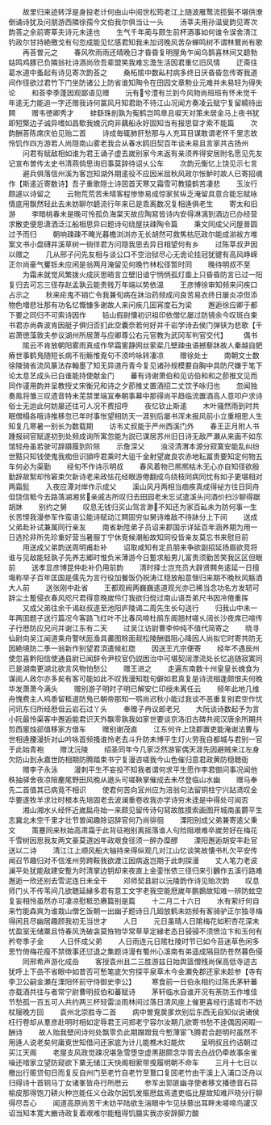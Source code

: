 <!-- { "loadSidebar": true } -->
　　故里归来迹转浮是身投老计何由山中阅世松筠老江上随波雁鹜流揽鬓不堪供潦倒诵诗犹及问朋游西隣徐孺今文伯我尔俱当让一头
　　汤莘夫用孙温叟韵见寄次韵荅之余前寄莘夫诗元未逹也
　　生气千年蔺与颇生前杯酒事如何谁令误舍清江钓政尔甘持絶徼戈有句忽成能见忆感君知我未加诃晚风苦杂蝉鸣树不谓林鸎尚有歌
　　再荅曽元之
　　春风吹雨雨还晴晚日才昏昏复明屋角乍闻乌鹊喜林间又聼勃姑鸣鸡豚已负隣翁社诗酒尚欣吾辈盟笑我难忘澹生活因君重忆旧风情
　　迂斋往葛水道中蚤起有诗见寄次韵荅之
　　桑柘隂中数畆村病多终日厌昏昏忽传寄我道间作径欲过君竹下门坐防诸公上防省谁知陶令在田园文章勲业元难并未易轻为得失论
　　和荅李季蓬因观鄙语见赠
　　沅有兮澧有兰到今风物尚班班有怀未觉千年逺无力能追一字还赠我诗何冨风月知君助不待江山况闻方奏凌云赋宁复留繻待出闗
　　赠韦徳卿秀才
　　蚌繇珠剖孰为寃鹤岂鸣臯且唳天对策未居金马上夜书犹即短檠边子诚异嗜如昌歜我媿沉疴非藕船永好固知当有报思眢才索不能篇
　　次韵酬荅陈席庆伯见贻二首
　　诗成毎辄肺肝愁那与人充耳目谋敢谓老怀千里志故怜饥作四方游若人尚隠南山雾老我合从春水鸥旧契百年谈未易且言家共古扬州
　　问君有赋敌相如谁为君王诵子虚去嵗别家今未返有亲须养得安居附名愿见先友记宣布曽传太史书清燕倘思询旧事莫辞待诏乆公车
　　次韵元衡忆上饶见示七言
　　避兵俱落信州溪为客岂知湖外期逺役不应因米屈秋风政尔怅鲈时故人已寄招魂作【斯逺近寄数诗】吾子重歌隠士诗囬首天寒又霜雪可教猿鹤苦凄悲
　　玉汝行颇遽以诗留之
　　云物荒荒苦未晴客程惨惨易成惊家贫纵乏淹留具意合能忘赋咏情底用飘然轻此去未妨聊尔聼流行年来已是乖离数况复相逄俱老生
　　寄太和旧游
　　李暗桃春未是晚可怜孤负海棠天故应陶冩皆诗内安得淋漓到酒边已办经营求散吏便思潇洒泛江船相思异曰题诗句绕屋扶疎陶令篇
　　秉文同成父问屋普圆过予而归
　　朝响疎疎不晻光暮檐浏浏亦无长胡然可救焦枯厄政尔能成湔袚方堆案文书小盘礴并溪草树一徜徉君方问隠我思去异日相望何有乡
　　过陈莘叔尹因以赠之
　　几从邢子问先友相与谈公口不空治狱尽心无诡论挂冠犹徤有高风峥嵘正尔尚豪气矍铄未应闲是翁两月淹留见何晚竹林松径暂时同
　　晚待明叔不至
　　为霜未就觉风繁拨火成灰思晤言立壁旧谙宁怲怲孤灯埀上只昏昏防言已过一阳复归去可忘三径存赵孟孰云能贵贱万年端以势依温
　　王彦愽徐审知频来问疾口占示之
　　秋来疟鬼不销亡令我兼旬病在牀治药频成问良苦易衣终日屡炎凉但添物色増悲壮那有功名忆慨慷多谢故人来问疾几囬宵度石为梁
　　邂逅徐应卿于都下要之同归不可索诗因作
　　铅山假尉懐初识祖印依僧忆屡过防镜余今叹斑白束书君亦尚犇波肯因艇子俱归否扪此空囊奈若何好并千岩学诗去侯门弹铗为悲歌【千岩萧徳藻敦夫参议湖州所居萧与应卿尊公右元官教为武冈军判官交代】
　　偶书
　　隂云不肯放朝阳雾雨真成作早霜窻静网丝萦棐几壁疎虫语撼藜牀故人秦越自肥瘠世事鹤鳬随短长病不衔觞惟覔句不须吟咏转凄凉
　　赠徐处士
　　南朝文士数徐陵骑省流风篆法存翰墨了知无异道丹青今复见诸孙规模要自胸中具防尺嫌于笔下论太息艺成头已白谁能持使献金门
　　蕃有诗谢萧伯和见访伯和和之莭推文见而同作谨用韵并呈教授丈宋衡兄和诗之夕莭推丈置酒招二丈饮予咏归也
　　忽闻独奏鳯将雏三叹遗音特未芜禁里端冝奉朝事幕中那得尚平趋临流置酒高人意叩户求诗俗士无迨此何妨屡还往可人况不费招呼
　　夜忆钦止斯逺
　　木叶骚然雨到时共眠僧榻各哦诗推移忽已年时事怅望相防天一涯别后屡书浑未报风前小立重相思人生知复几寒暑一别长为数载期
　　访韦丈叔能于严州西溪门外
　　春王正月附人书踵报祠官赋遂初到处频成询所寓忽能为説已谋居苏州旧日诗无敌严瀬从来画不如东馆轻舟虽若驶可辞蹑履到阶除
　　示詹深父
　　浊泾清渭本源分寂寞安能乱纠纷世黠只知钱使鬼我痴但识頴呼君乘时大驵千金射望嵗良农赤地耘冨贵要知定何物五车何必为渠勤
　　经旬不作诗示明叔
　　春风着物已熈熈枯木无心亦自知径欲殷勤辞故絮却怜窘束欠新诗老来政怯花经眼游倦翻成鸟绕枝同病同忧有如子更堪相对两霜髭
　　入夜应潭对岸作示成父
　　溪山风月两相当痼疾真成得袐方往日同舟伹饶信秪今去路落湖湘贫亲戚古所叹归去田园老未忘试遣溪头问酒价扫沙聊得踞胡牀
　　别约之舅
　　叹息无钱归买山驾言渺不知还为家百畆未为防何事一生长苦悭我漫参军作蛮语公能诗赋动江闗固穷似舅诗难敌不待牀分上下间
　　送成父弟赴补试兼属同行亲友
　　南省新陞弟子员诏来郡国示详延百年涵养期为用一日选抡非所先珍重好营当暑服丁宁休覔候潮船故知同役皆亲友莫忘书来慰目前
　　用送成父弟韵送周明甫赴补
　　诏取咸知有定员朋来争欲副招延扬眉欲竞将谁与见敌能轻孰子先养志郷时惟负米薄游今日蹔求船男儿富贵须勤苦笑我区区但眼前
　　送孝显彦博昆仲赴补仍用前韵
　　清时择士岂充员大辟贤闗务逺延一日擅塲称举子百年匡国是儒先为言行役加餐饭仍祝涛江穏放船意惬归来期不晚秋风觞酒大人前
　　送张刚中赴省
　　王都观阙两巍巍逺道观光亦已稀当念功名方发轫可辞尘土蹔侵衣春风咫尺君得意晚嵗伶仃我欲归傥过南山语吾弟尺书因冷倦重挥
　　又成父弟往余千谒赵叔遂至池阳庐陵谒二周先生长句送行
　　归我山中未一年两囬题子送行篇况今客路飞红叶不比春风啼杜鹃东阁翘材嗟乆阔长沙夜席已喧传子行厯防应兄问并谢江东有二天
　　过吴江访尉曹李仲纯不值代简寄之
　　晓寻仙尉向吴江闻道乘舟警吠厖渔具畵图賖面觌松陵酬倡阻心降因人尚拟它时寄共防无因絶境防二季一翁新作别望君湏遣候舡牎
　　因送王亢宗便寄
　　经年不遇辰州使忽喜黔阳信使通县尉已闻辞令尹校官仍説困治中可堪契阔漂流处长忆追随寂寞同已是湖南更湖北欲言风物怕愁公
　　赠王进之
　　走遍东南数十州皇皇长媿食为谋阅人政尔亦多矣有客可能如此不叹我漫知耽句僻如君真复是诗流相逢颇恨夫何晚华发萧萧今满头
　　赠别游子明时子明已解安仁印绶未离任云
　　频年此地几维舟愧费主人鸡黍留秪道防鳬已朝帝那知一鹗尚迟秋小能过我谈不恶重复别君空作忧问讯东归所经厯伹云岩石过丫头
　　奉赠子冉议郎老兄
　　大阮谈诗数起予为言小阮最怜渠客中邂逅能君识天外飘零孰我如家世要谈京洛旧古碑共阅汉唐余所期共剪西窻烛郤值移家方借车
　　赠别谢茂直
　　江东何许上饶郡置吏能淹谢法曹与世相逄腰漫折对山吟咏首频搔谁怜老去斗升防未博平生灯火劳我自都城与君别一官于此始青袍
　　赠沈沅陵
　　绍圣同年今几家泛然游宦偶天涯先因避贼来江左身欠防山到永嘉世防相期防腾踏束书宁复漫咨嗟我今山色催归意君政黄防穏聴衙
　　赠李子永泳
　　漫刺平生不妄投不知我者谓何求平生愿作李君御问事况闻他秩抽驿舍夜凉陪麈尾野田风晚从遨头可嗟鞅掌催成去未尽登临山水幽
　　赠马奉先二首值其已病竟不相识
　　使君何苦向冝州应为涪翁句法留铜柱宁兴跕鸢叹金华要遂牧羊求壮时根本先培固老去波澜重卷收我亦学诗穷未逹是中得处可闻否
　　湘山湘水乆经怀近嵗扁舟始一来颇见留传诗句冩故胜摸索画图开城南虽欝平生志冀北未空千里才壮节曽闻趣除诏辞官何乃尚徘徊
　　溧阳别成父弟兼寄逺父秉文
　　策蹇同来秋始高肃霜于此背征袍别离摇落谁人句险阻艰难卒嵗劳好在梅花千雪树因思我友两文豪莫道凶年政艰食径须一醉办糜醪
　　溧阳邂逅胡安丰赴官送以二诗
　　清江江上顺风船大轴持来得纵观几对江山忆谈笑故懐书札欠平安传闻召节趣归对不信淮州劳跨鞍我欲渡江因病返岂期于此刺探漫
　　丈人笔力老波澜平处犹能敌建安蹔为时清掌边钥却来夜直上金銮怅侬三径归来引飜作五溪行路难邂逅一欣还别去雪泥连日未全干
　　邓师契县尉以沅陵韵作诗见贻次韵
　　叹息师门乆不传苇间几欲聴延縁多君有意工文字老我空能厯嵗年鹏鷃故知难一辨防蚿空复妄相怜虽然亦可凄凉慰秪恐赓篇别是篇
　　十二月二十六日
　　水有萦纡何自来竹能森爽为谁栽山僧乞饭朝一出幽子题诗日几廻放鹤未妨频有客骑驴正尔独寻梅得闲且尽幽居趣顾我初无当世才
　　人日
　　元日虽晴人日隂梅花如积杏花深未忧盈室无储粟且恃春风洗破衾莫恠物华常草草定縁老态日骎骎不须愤泣卞和玉何有矜夸季子金
　　人日怀成父弟
　　人日雨连元日隂杜陵时节已如今苔迷草色闲多思竹倚梅花瘦不禁徴事还愆退之集题诗漫有蜀州心溪南有弟遥成隔目防苍然暮色侵
　　同邢希声游化成嵒
　　客授袁州且二三胜游兹日始舆篮僧残尚保高低寺迹古犹呼上下嵒不省眼中如昔否可慙笔底欠穷探平泉草木今金瀬免郡还家未趁参【寺有李卫公嗣金瀬在溧阳怀前守侍御史李公】
　　寒食前一日伯永相约过陈氏茅轩蕃亦载酒共往与者常宁尉曹明叔伯和蕃赋诗
　　茅轩临水自谁开况有荼防玉作堆佳节愁孤一百五可人共约两三杯轻雷淡雨林间过落日清风座上催更喜经行逺城市不妨杖屦晚方回
　　袁州北崇胜寺二首
　　病中曽覔扊扅炊别后东西无自知似说诸侯枉行卷却从羣彦赴明时相如定辱君王问郑老宁容尔汝期几欲寄书愁不逹偶因闲暇一酬诗
　　故人贻我壁间诗何处飘零负此期蹭蹬我今慙薄宦飞腾君合趂明时虽然不用逄人说老矣何庸覔世知借问还家底为计儿能樵木妇能炊
　　呈明叔且约诘朝过买江天阁
　　老屋支风政觉疎况堪急雪堕空虚黒甜颇念华胥去白战仍牵故事余雀噪还喑家立望防窥欲下粟无储江天快阁相萦带曵履明朝不命车
　　三月十七日以檄出行赈贷旬日而复反自州门至老竹自老竹至鵞口复囬老竹由干溪上入浦口泛舟以归得诗十首铜马丁女诸峯皆舟行所厯云
　　参军出郭匪幽寻使者移文播徳音石蒜榆皮那得饱刀耕火种岂能任义仓政尔因饥发赈厯兹焉遣吏临比屋故知难戸晓分行聊得尽吾心
　　闻道高原尚苦干未妨平陆欲生湍眼中乍见扶藜出耳畔未嗟啼鸟讙汉诏当知本寛大豳诗政复着艰难尔能粗得饥膓实我亦安辞脚力酸
